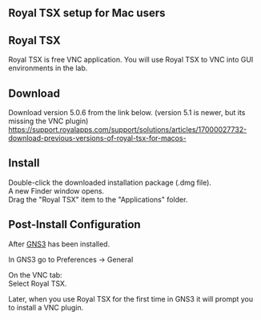 Royal TSX setup for Mac users
-----------------------------


Royal TSX
---------

Royal TSX is free VNC application. You will use Royal TSX to VNC into GUI environments in the lab.

Download
--------

<!-- Download the Royal TSX for macOS installer from: https://www.royalapps.com/ts/mac/download -->

Download version 5.0.6 from the link below. (version 5.1 is newer, but its missing the VNC plugin)
https://support.royalapps.com/support/solutions/articles/17000027732-download-previous-versions-of-royal-tsx-for-macos-

Install
-------

Double-click the downloaded installation package (.dmg file).  
A new Finder window opens.  
Drag the "Royal TSX" item to the "Applications" folder.  

Post-Install Configuration
--------------------------

After [GNS3](https://github.com/divergence-wiki/ntt/blob/main/mac/GNS3-setup.md) has been installed.  

In GNS3 go to Preferences -> General

On the VNC tab:  
Select Royal TSX.

Later, when you use Royal TSX for the first time in GNS3 it will prompt you to install a VNC plugin.
